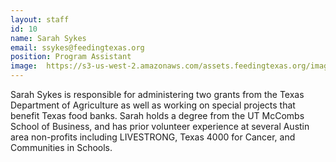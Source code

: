 ```yaml
---
layout: staff
id: 10
name: Sarah Sykes
email: ssykes@feedingtexas.org
position: Program Assistant
image: 	https://s3-us-west-2.amazonaws.com/assets.feedingtexas.org/images/staff/sarah-sykes.JPG
---
```

Sarah Sykes is responsible for administering two grants from the Texas Department of Agriculture as well as working on special projects that benefit Texas food banks. Sarah holds a degree from the UT McCombs School of Business, and has prior volunteer experience at several Austin area non-profits including LIVESTRONG, Texas 4000 for Cancer, and Communities in Schools.
